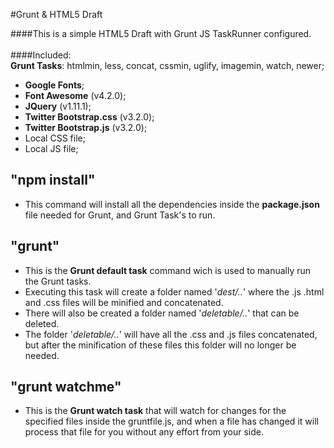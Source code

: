 #Grunt & HTML5 Draft

####This is a simple HTML5 Draft with Grunt JS TaskRunner configured.<br/><br/>
####Included: <br>
**Grunt Tasks**: htmlmin, less, concat, cssmin, uglify, imagemin, watch, newer; <br>
- **Google Fonts**;
- **Font Awesome** (v4.2.0);
- **JQuery** (v1.11.1);
- **Twitter Bootstrap.css** (v3.2.0);
- **Twitter Bootstrap.js** (v3.2.0);
- Local CSS file;
- Local JS file;


## "npm install"
- This command will install all the dependencies inside the **package.json** file needed for Grunt, and Grunt Task's to run. 


## "grunt"
- This is the **Grunt default task** command wich is used to manually run the Grunt tasks. <br/>
- Executing this task will create a folder named '_dest/.._' where the .js .html and .css files will be minified and concatenated. <br/>
- There will also be created a folder named '_deletable/.._' that can be deleted. 
- The folder '_deletable/.._' will have all the .css and .js files concatenated, but after the minification of these files this folder will no longer be needed.


## "grunt watchme"
- This is the **Grunt watch task** that will watch for changes for the specified files inside the gruntfile.js, and when a file has changed it will process that file for you without any effort from your side. <br/>


